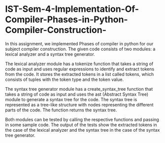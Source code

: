 # IST-Sem-4-Implementation-Of-Compiler-Phases-in-Python-Compiler-Construction-
In this assignment, we implemented Phases of compiler in python for our subject compiler construction.
The given code consists of two modules: a lexical analyzer and a syntax tree generator.

The lexical analyzer module has a tokenize function that takes a string of code as input and uses regular expressions to identify and extract tokens from the code. It stores the extracted tokens in a list called tokens, which consists of tuples with the token type and the token value.

The syntax tree generator module has a create_syntax_tree function that takes a string of code as input and uses the ast (Abstract Syntax Tree) module to generate a syntax tree for the code. The syntax tree is represented as a tree-like structure with nodes representing the different parts of the code. The function returns the syntax tree.

Both modules can be tested by calling the respective functions and passing in some sample code. The output of the tests show the extracted tokens in the case of the lexical analyzer and the syntax tree in the case of the syntax tree generator.
